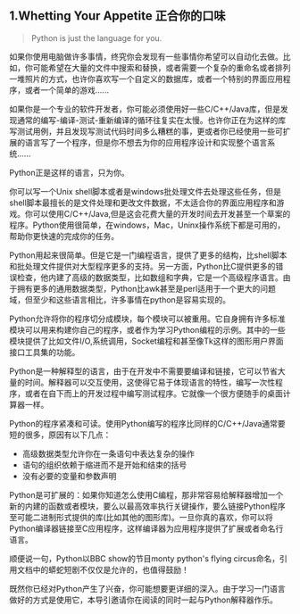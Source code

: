 ## 1.Whetting Your Appetite 正合你的口味
> Python is just the language for you.

如果你使用电脑做许多事情，终究你会发现有一些事情你希望可以自动化去做。比如，你可能希望在大量的文件中搜索和替换，或者需要一个复杂的重命名或者排列一堆照片的方式，也许你喜欢写一个自定义的数据库，或者一个特别的界面应用程序，或者一个简单的游戏......  

如果你是一个专业的软件开发者，你可能必须使用好一些C/C++/Java库，但是发现通常的编写-编译-测试-重新编译的循环往复实在太慢。也许你正在为这样的库写测试用例，并且发现写测试代码时间多么糟糕的事，更或者你已经使用一些可扩展的语言写了一个程序，但是你不想去为你的应用程序设计和实现整个语言系统......  

Python正是这样的语言，只为你。   

你可以写一个Unix shell脚本或者是windows批处理文件去处理这些任务，但是shell脚本最擅长的是文件处理和更改文件数据，不太适合你的界面应用程序和游戏。你可以使用C/C++/Java,但是这会花费大量的开发时间去开发甚至一个草案的程序。Python使用很简单，在windows，Mac，Uninx操作系统下都是可用的，帮助你更快速的完成你的任务。  

Python用起来很简单。但是它是一门编程语言，提供了更多的结构，比shell脚本和批处理文件提供对大型程序更多的支持。另一方面，Python比C提供更多的错误检查，他内建了高级的数据类型，比如数组和字典，它是一个高级程序语言。由于拥有更多的通用数据类型，Python比awk甚至是perl适用于一个更大的问题域，但至少和这些语言相比，许多事情在python是容易实现的。  

Python允许将你的程序切分成模块，每个模块可以被重用。它自身拥有许多标准模块可以用来构建你自己的程序，或者作为学习Python编程的示例。其中的一些模块提供了比如文件I/O,系统调用，Socket编程和甚至像Tk这样的图形用户界面接口工具集的功能。  

Python是一种解释型的语言，由于在开发中不需要要编译和链接，它可以节省大量的时间。解释器可以交互使用，这使得它易于体现语言的特性，编写一次性程序，或者在自下而上的开发过程中编写测试程序。它就像一个很方便随手的桌面计算器一样。  

Python的程序紧凑和可读。使用Python编写的程序比同样的C/C++/Java通常要短的很多，原因有以下几点：  
* 高级数据类型允许你在一条语句中表达复杂的操作  
* 语句的组织依赖于缩进而不是开始和结束的括号  
* 没有必要的变量和参数声明 

Python是可扩展的：如果你知道怎么使用C编程，那非常容易给解释器增加一个新的内建的函数或者模块，要么以最高效率执行关键操作，要么链接Python程序至可能二进制形式提供的库(比如其他的图形库)。一旦你真的喜欢，你可以将Python编译器链接至C应用程序，这样编译器为应用程序提供了扩展或者命名行语言。  

顺便说一句，Python以BBC show的节目monty python's flying circus命名，引用文档中的蟒蛇短剧不仅仅是允许的，也值得鼓励！  

既然你已经对Python产生了兴奋，你可能想要更详细的深入。由于学习一门语言做好的方式是使用它，本导引邀请你在阅读的同时一起与Python解释器作乐。  


